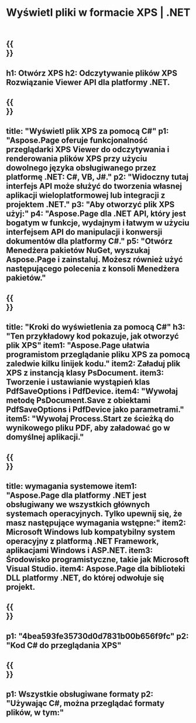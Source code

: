 ﻿---
translation: true
template: /_templates/_viewer-child-net.md
title: Wyświetl pliki w formacie XPS | .NET
weight: 170
url: /net/viewer/xps/
description: Otwórz, aby wyświetlić pliki XPS. Kod źródłowy C# do ładowania, renderowania i wyświetlania dokumentów XPS w aplikacjach .NET Framework Platform, Windows i ASP.NET.
informat: XPS
otherformats: EPS PS
---

{{<section banner>}}
---
h1: Otwórz XPS
h2: Odczytywanie plików XPS Rozwiązanie Viewer API dla platformy .NET.
---

{{<section overview>}}
---
title: "Wyświetl plik XPS za pomocą C#"
p1: "Aspose.Page oferuje funkcjonalność przeglądarki XPS Viewer do odczytywania i renderowania plików XPS przy użyciu dowolnego języka obsługiwanego przez platformę .NET: C#, VB, J#."
p2: "Widoczny tutaj interfejs API może służyć do tworzenia własnej aplikacji wieloplatformowej lub integracji z projektem .NET."
p3: "Aby otworzyć plik XPS użyj:"
p4: "Aspose.Page dla .NET API, który jest bogatym w funkcje, wydajnym i łatwym w użyciu interfejsem API do manipulacji i konwersji dokumentów dla platformy C#."
p5: "Otwórz Menedżera pakietów NuGet, wyszukaj Aspose.Page i zainstaluj. Możesz również użyć następującego polecenia z konsoli Menedżera pakietów."
---

{{<section feature1>}}
---
title: "Kroki do wyświetlenia za pomocą C#"
h3: "Ten przykładowy kod pokazuje, jak otworzyć plik XPS"
item1: "Aspose.Page ułatwia programistom przeglądanie pliku XPS za pomocą zaledwie kilku linijek kodu."
item2: Załaduj plik XPS z instancją klasy PsDocument.
item3: Tworzenie i ustawianie wystąpień klas PdfSaveOptions i PdfDevice.
item4: "Wywołaj metodę PsDocument.Save z obiektami PdfSaveOptions i PdfDevice jako parametrami."
item5: "Wywołaj Process.Start ze ścieżką do wynikowego pliku PDF, aby załadować go w domyślnej aplikacji."
---

{{<section feature2>}}
---
title: wymagania systemowe
item1: "Aspose.Page dla platformy .NET jest obsługiwany we wszystkich głównych systemach operacyjnych. Tylko upewnij się, że masz następujące wymagania wstępne:"
item2: Microsoft Windows lub kompatybilny system operacyjny z platformą .NET Framework, aplikacjami Windows i ASP.NET.
item3: Środowisko programistyczne, takie jak Microsoft Visual Studio.
item4: Aspose.Page dla biblioteki DLL platformy .NET, do której odwołuje się projekt.
---

{{<section gist>}}
---
p1: "4bea593fe35730d0d7831b00b656f9fc"
p2: "Kod C# do przeglądania XPS"
---

{{<section otherformats>}}
---
p1: Wszystkie obsługiwane formaty
p2: "Używając C#, można przeglądać formaty plików, w tym:"
---

